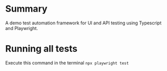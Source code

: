 # Summary
A demo test automation framework for UI and API testing using Typescript and Playwright. 

# Running all tests 
Execute this command in the terminal 
`npx playwright test`
